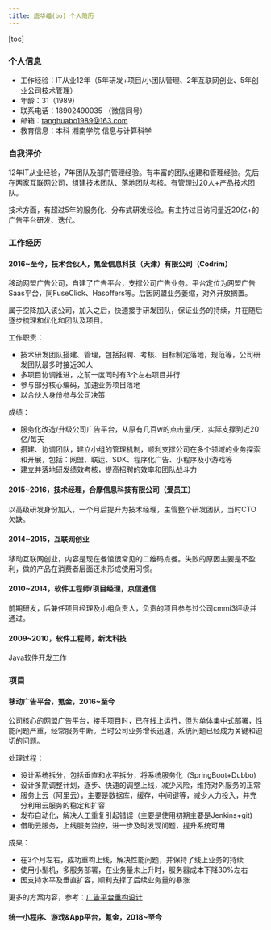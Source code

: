 ```yaml
---
title: 唐华嶓(bo) 个人简历
---
```


[toc]

### 个人信息

- 工作经验：IT从业12年（5年研发+项目/小团队管理、2年互联网创业、5年创业公司技术管理）
- 年龄：31（1989）
- 联系电话：18902490035 （微信同号）
- 邮箱：tanghuabo1989@163.com
- 教育信息：本科 湘南学院 信息与计算科学

### 自我评价

12年IT从业经验，7年团队及部门管理经验。有丰富的团队组建和管理经验。先后在两家互联网公司，组建技术团队、落地团队考核。有管理过20人+产品技术团队。

技术方面，有超过5年的服务化、分布式研发经验。有主持过日访问量近20亿+的广告平台研发、迭代。

### 工作经历

#### 2016~至今，技术合伙人，氪金信息科技（天津）有限公司（Codrim）

移动网盟广告公司，自建了广告平台，支撑公司广告业务。平台定位为网盟广告Saas平台，同FuseClick、Hasoffers等。后因网盟业务萎缩，对外开放搁置。

属于空降加入该公司，加入之后，快速接手研发团队，保证业务的持续，并在随后逐步梳理和优化和团队及项目。

工作职责：

- 技术研发团队搭建、管理，包括招聘、考核、目标制定落地，规范等，公司研发团队最多时接近30人
- 多项目协调推进，之前一度同时有3个左右项目并行
- 参与部分核心编码，加速业务项目落地
- 以合伙人身份参与公司决策

成绩：

- 服务化改造/升级公司广告平台，从原有几百w的点击量/天，实际支撑到近20亿/每天
- 搭建、协调团队，建立小组的管理机制，顺利支撑公司在多个领域的业务探索和开展，包括：网盟、联运、SDK、程序化广告、小程序及小游戏等
- 建立并落地研发绩效考核，提高招聘的效率和团队战斗力

#### 2015~2016，技术经理，合摩信息科技有限公司（爱员工）

以高级研发身份加入，一个月后提升为技术经理，主管整个研发团队，当时CTO欠缺。

#### 2014~2015，互联网创业

移动互联网创业，内容是现在餐馆很常见的二维码点餐。失败的原因主要是不盈利，做的产品在消费者层面还未形成使用习惯。

#### 2010~2014，软件工程师/项目经理，京信通信

前期研发，后兼任项目经理及小组负责人，负责的项目参与过公司cmmi3评级并通过。

#### 2009~2010，软件工程师，新太科技

Java软件开发工作

### 项目

#### 移动广告平台，氪金，2016~至今

公司核心的网盟广告平台，接手项目时，已在线上运行，但为单体集中式部署，性能问题严重，经常服务中断。当时公司业务增长迅速，系统问题已经成为关键和迫切的问题。

处理过程：
- 设计系统拆分，包括垂直和水平拆分，将系统服务化（SpringBoot+Dubbo)
- 设计多期调整计划，逐步、快速的调整上线，减少风险，维持对外服务的正常
- 服务上云（阿里云），主要是数据库，缓存，中间键等，减少人力投入，并充分利用云服务的稳定和扩容
- 发布自动化，解决人工重复引起错误（主要是使用初期主要是Jenkins+git)
- 借助云服务，上线服务监控，进一步及时发现问题，提升系统可用

成果：
- 在3个月左右，成功重构上线，解决性能问题，并保持了线上业务的持续
- 使用小型机，多服务部署，在业务量未上升时，服务器成本下降30%左右
- 因支持水平及垂直扩容，顺利支撑了后续业务量的暴涨

更多的方案内容，参考：[广告平台重构设计](/posts/cs-repeate)

#### 统一小程序、游戏&App平台，氪金，2018~至今